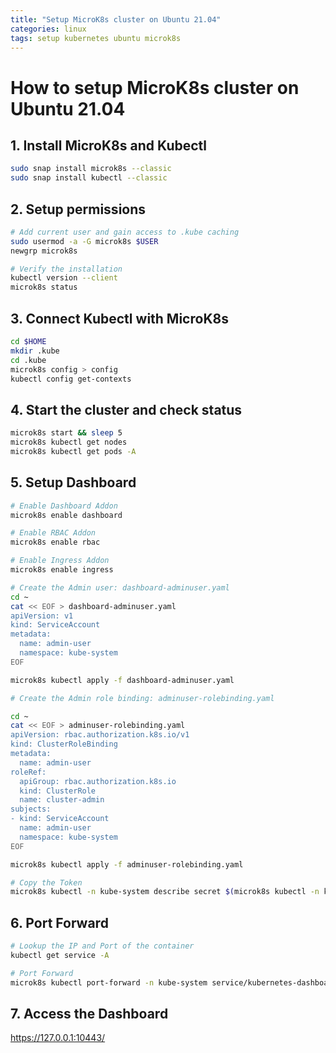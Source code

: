 ```yaml
---
title: "Setup MicroK8s cluster on Ubuntu 21.04"
categories: linux
tags: setup kubernetes ubuntu microk8s
---
```


How to setup MicroK8s cluster on Ubuntu 21.04
======

## 1. Install MicroK8s and Kubectl

```bash
sudo snap install microk8s --classic
sudo snap install kubectl --classic
```

## 2. Setup permissions

```bash
# Add current user and gain access to .kube caching
sudo usermod -a -G microk8s $USER
newgrp microk8s

# Verify the installation
kubectl version --client
microk8s status
```

## 3. Connect Kubectl with MicroK8s

```bash
cd $HOME
mkdir .kube
cd .kube
microk8s config > config
kubectl config get-contexts
```

## 4. Start the cluster and check status

```bash
microk8s start && sleep 5
microk8s kubectl get nodes
microk8s kubectl get pods -A

```


## 5. Setup Dashboard

```bash
# Enable Dashboard Addon
microk8s enable dashboard

# Enable RBAC Addon
microk8s enable rbac

# Enable Ingress Addon
microk8s enable ingress

# Create the Admin user: dashboard-adminuser.yaml
cd ~
cat << EOF > dashboard-adminuser.yaml
apiVersion: v1
kind: ServiceAccount
metadata:
  name: admin-user
  namespace: kube-system
EOF

microk8s kubectl apply -f dashboard-adminuser.yaml

# Create the Admin role binding: adminuser-rolebinding.yaml

cd ~
cat << EOF > adminuser-rolebinding.yaml
apiVersion: rbac.authorization.k8s.io/v1
kind: ClusterRoleBinding
metadata:
  name: admin-user
roleRef:
  apiGroup: rbac.authorization.k8s.io
  kind: ClusterRole
  name: cluster-admin
subjects:
- kind: ServiceAccount
  name: admin-user
  namespace: kube-system
EOF

microk8s kubectl apply -f adminuser-rolebinding.yaml

# Copy the Token
microk8s kubectl -n kube-system describe secret $(microk8s kubectl -n kube-system get secret | grep admin-user | awk '{print $1}') | grep token

```

## 6. Port Forward

```bash
# Lookup the IP and Port of the container
kubectl get service -A

# Port Forward
microk8s kubectl port-forward -n kube-system service/kubernetes-dashboard 10443:443 --address 0.0.0.0 &> /dev/null &
```

## 7. Access the Dashboard

https://127.0.0.1:10443/
